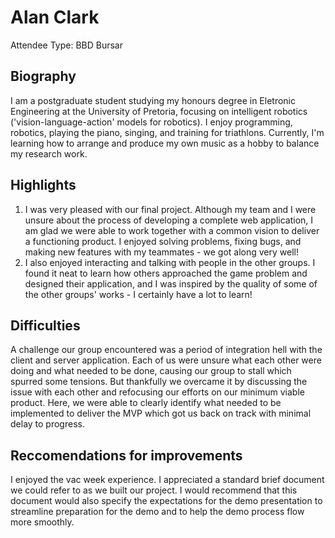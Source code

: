# Alan Clark

Attendee Type: BBD Bursar

## Biography

I am a postgraduate student studying my honours degree in Eletronic Engineering at the University of Pretoria, focusing on intelligent robotics ('vision-language-action' models for robotics). I enjoy programming, robotics, playing the piano, singing, and training for triathlons. Currently, I'm learning how to arrange and produce my own music as a hobby to balance my research work.

## Highlights

1. I was very pleased with our final project. Although my team and I were unsure about the process of developing a complete web application, I am glad we were able to work together with a common vision to deliver a functioning product. I enjoyed solving problems, fixing bugs, and making new features with my teammates - we got along very well!
2. I also enjoyed interacting and talking with people in the other groups. I found it neat to learn how others approached the game problem and designed their application, and I was inspired by the quality of some of the other groups' works - I certainly have a lot to learn!

## Difficulties

A challenge our group encountered was a period of integration hell with the client and server application. Each of us were unsure what each other were doing and what needed to be done, causing our group to stall which spurred some tensions. But thankfully we overcame it by discussing the issue with each other and refocusing our efforts on our minimum viable product. Here, we were able to clearly identify what needed to be implemented to deliver the MVP which got us back on track with minimal delay to progress.

## Reccomendations for improvements

I enjoyed the vac week experience. I appreciated a standard brief document we could refer to as we built our project. I would recommend that this document would also specify the expectations for the demo presentation to streamline preparation for the demo and to help the demo process flow more smoothly. 